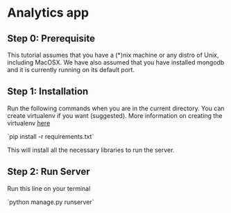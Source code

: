 Analytics app
==============================

Step 0: Prerequisite
--------------------
This tutorial assumes that you have a (*)nix machine or any distro of Unix, including MacOSX. We have also assumed that you have installed mongodb and it is currently running on its default port.


Step 1: Installation
--------------------
Run the following commands when you are in the current directory.
You can create virtualenv if you want (suggested). More information on creating the virtualenv [here](http://docs.python-guide.org/en/latest/dev/virtualenvs/)
<p>`pip install -r requirements.txt`</p>
This will install all the necessary libraries to run the server.

Step 2: Run Server
------------------
Run this line on your terminal
<p>`python manage.py runserver`</p>